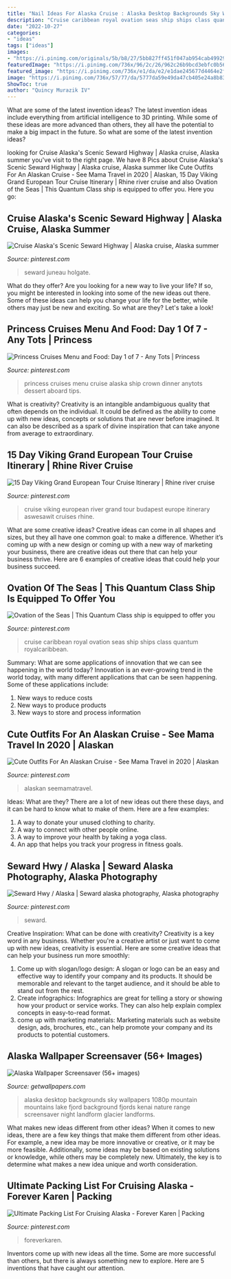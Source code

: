 ```yaml
---
title: "Nail Ideas For Alaska Cruise : Alaska Desktop Backgrounds Sky Wallpapers 1080p Mountain Mountains Lake Fjord Background Fjords Kenai Nature Range Screensaver Night Landform Glacier Landforms"
description: "Cruise caribbean royal ovation seas ship ships class quantum royalcaribbean"
date: "2022-10-27"
categories:
- "ideas"
tags: ["ideas"]
images:
- "https://i.pinimg.com/originals/5b/b8/27/5bb827ff451f047ab954cab49929b600.jpg"
featuredImage: "https://i.pinimg.com/736x/96/2c/26/962c26b9bcd3ebfc0b569addf8375284.jpg"
featured_image: "https://i.pinimg.com/736x/e1/da/e2/e1dae245677d4464e2fde14b975a43d8--alaska-honeymoon-alaska-cruise.jpg"
image: "https://i.pinimg.com/736x/57/77/da/5777da59e49da47cb405e24a8b83a405.jpg"
ShowToc: true
author: "Quincy Murazik IV"
---
```



What are some of the latest invention ideas?
The latest invention ideas include everything from artificial intelligence to 3D printing. While some of these ideas are more advanced than others, they all have the potential to make a big impact in the future. So what are some of the latest invention ideas?

	

		
looking for Cruise Alaska&#039;s Scenic Seward Highway | Alaska cruise, Alaska summer you've visit to the right page. We have 8 Pics about Cruise Alaska&#039;s Scenic Seward Highway | Alaska cruise, Alaska summer like Cute Outfits For An Alaskan Cruise - See Mama Travel in 2020 | Alaskan, 15 Day Viking Grand European Tour Cruise Itinerary | Rhine river cruise and also Ovation of the Seas | This Quantum Class ship is equipped to offer you. Here you go:
		
    
## Cruise Alaska&#039;s Scenic Seward Highway | Alaska Cruise, Alaska Summer

<img loading=lazy src="https://i.pinimg.com/736x/e1/da/e2/e1dae245677d4464e2fde14b975a43d8--alaska-honeymoon-alaska-cruise.jpg" onerror="this.onerror=null;this.src='https://tse3.mm.bing.net/th?id=OIP.pffqnXoe_0gNox-6yH5ZbQHaE7&amp;pid=15.1';" alt="Cruise Alaska&#039;s Scenic Seward Highway | Alaska cruise, Alaska summer">

_Source: pinterest.com_

>seward juneau holgate. 

	

What do they offer?
Are you looking for a new way to live your life? If so, you might be interested in looking into some of the new ideas out there. Some of these ideas can help you change your life for the better, while others may just be new and exciting. So what are they? Let's take a look!

    
## Princess Cruises Menu And Food: Day 1 Of 7 - Any Tots | Princess

<img loading=lazy src="https://i.pinimg.com/originals/5b/b8/27/5bb827ff451f047ab954cab49929b600.jpg" onerror="this.onerror=null;this.src='https://tse3.mm.bing.net/th?id=OIP._xgeuRlYzjqOu4OFUOEpLAHaJ4&amp;pid=15.1';" alt="Princess Cruises Menu and Food: Day 1 of 7 - Any Tots | Princess">

_Source: pinterest.com_

>princess cruises menu cruise alaska ship crown dinner anytots dessert aboard tips. 

	

What is creativity?
Creativity is an intangible andambiguous quality that often depends on the individual. It could be defined as the ability to come up with new ideas, concepts or solutions that are never before imagined. It can also be described as a spark of divine inspiration that can take anyone from average to extraordinary.

    
## 15 Day Viking Grand European Tour Cruise Itinerary | Rhine River Cruise

<img loading=lazy src="https://i.pinimg.com/736x/57/77/da/5777da59e49da47cb405e24a8b83a405.jpg" onerror="this.onerror=null;this.src='https://tse2.mm.bing.net/th?id=OIP.dy-WIlpuIuZHOYR1vprm_wHaFW&amp;pid=15.1';" alt="15 Day Viking Grand European Tour Cruise Itinerary | Rhine river cruise">

_Source: pinterest.com_

>cruise viking european river grand tour budapest europe itinerary aswesawit cruises rhine. 

	

What are some creative ideas?
Creative ideas can come in all shapes and sizes, but they all have one common goal: to make a difference. Whether it’s coming up with a new design or coming up with a new way of marketing your business, there are creative ideas out there that can help your business thrive. Here are 6 examples of creative ideas that could help your business succeed.

    
## Ovation Of The Seas | This Quantum Class Ship Is Equipped To Offer You

<img loading=lazy src="https://i.pinimg.com/736x/96/2c/26/962c26b9bcd3ebfc0b569addf8375284.jpg" onerror="this.onerror=null;this.src='https://tse4.mm.bing.net/th?id=OIP.0XTApLP9TB9c2H8XHOFcdgHaO0&amp;pid=15.1';" alt="Ovation of the Seas | This Quantum Class ship is equipped to offer you">

_Source: pinterest.com_

>cruise caribbean royal ovation seas ship ships class quantum royalcaribbean. 

	

Summary: What are some applications of innovation that we can see happening in the world today?
Innovation is an ever-growing trend in the world today, with many different applications that can be seen happening. Some of these applications include: 
1. New ways to reduce costs 
2. New ways to produce products 
3. New ways to store and process information 

    
## Cute Outfits For An Alaskan Cruise - See Mama Travel In 2020 | Alaskan

<img loading=lazy src="https://i.pinimg.com/736x/ba/44/39/ba44391754b44ca59d59f1a85b857781.jpg" onerror="this.onerror=null;this.src='https://tse1.mm.bing.net/th?id=OIP.PL6mMNGvtdncxkO7llUh5gHaLH&amp;pid=15.1';" alt="Cute Outfits For An Alaskan Cruise - See Mama Travel in 2020 | Alaskan">

_Source: pinterest.com_

>alaskan seemamatravel. 

	

Ideas: What are they?
There are a lot of new ideas out there these days, and it can be hard to know what to make of them. Here are a few examples:
1. A way to donate your unused clothing to charity.
2. A way to connect with other people online.
3. A way to improve your health by taking a yoga class.
4. An app that helps you track your progress in fitness goals.

    
## Seward Hwy / Alaska | Seward Alaska Photography, Alaska Photography

<img loading=lazy src="https://i.pinimg.com/736x/a5/27/2d/a5272d8a38baa799d25bd86bab17970e.jpg" onerror="this.onerror=null;this.src='https://tse2.mm.bing.net/th?id=OIP.G2NQ8AJc4zUhzOJYMyoRuQHaK3&amp;pid=15.1';" alt="Seward Hwy / Alaska | Seward alaska photography, Alaska photography">

_Source: pinterest.com_

>seward. 

	

Creative Inspiration: What can be done with creativity?
Creativity is a key word in any business. Whether you're a creative artist or just want to come up with new ideas, creativity is essential. Here are some creative ideas that can help your business run more smoothly: 
1. Come up with slogan/logo design: A slogan or logo can be an easy and effective way to identify your company and its products. It should be memorable and relevant to the target audience, and it should be able to stand out from the rest. 
2. Create infographics: Infographics are great for telling a story or showing how your product or service works. They can also help explain complex concepts in easy-to-read format. 
3. come up with marketing materials: Marketing materials such as website design, ads, brochures, etc., can help promote your company and its products to potential customers.

    
## Alaska Wallpaper Screensaver (56+ Images)

<img loading=lazy src="http://getwallpapers.com/wallpaper/full/d/e/c/357228.jpg" onerror="this.onerror=null;this.src='https://tse2.mm.bing.net/th?id=OIP.iARlT89gW4YwjuB3IdeQygHaEK&amp;pid=15.1';" alt="Alaska Wallpaper Screensaver (56+ images)">

_Source: getwallpapers.com_

>alaska desktop backgrounds sky wallpapers 1080p mountain mountains lake fjord background fjords kenai nature range screensaver night landform glacier landforms. 

	

What makes new ideas different from other ideas?
When it comes to new ideas, there are a few key things that make them different from other ideas. For example, a new idea may be more innovative or creative, or it may be more feasible. Additionally, some ideas may be based on existing solutions or knowledge, while others may be completely new. Ultimately, the key is to determine what makes a new idea unique and worth consideration.

    
## Ultimate Packing List For Cruising Alaska - Forever Karen | Packing

<img loading=lazy src="https://i.pinimg.com/originals/b3/1b/14/b31b14b43a238bec43b755832486f9ec.jpg" onerror="this.onerror=null;this.src='https://tse3.mm.bing.net/th?id=OIP.y9jWFKKPFv2tTNS0LQbyIQHaLH&amp;pid=15.1';" alt="Ultimate Packing List For Cruising Alaska - Forever Karen | Packing">

_Source: pinterest.com_

>foreverkaren. 

	

Inventors come up with new ideas all the time. Some are more successful than others, but there is always something new to explore. Here are 5 inventions that have caught our attention.

